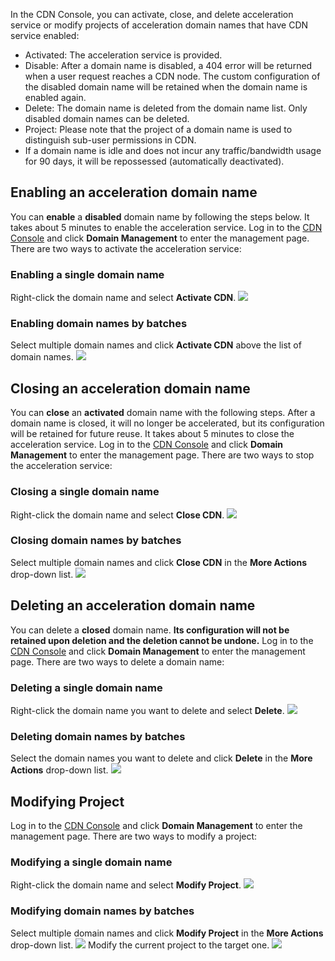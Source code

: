 In the CDN Console, you can activate, close, and delete acceleration service or modify projects of acceleration domain names that have CDN service enabled:
- Activated: The acceleration service is provided.
- Disable: After a domain name is disabled, a 404 error will be returned when a user request reaches a CDN node. The custom configuration of the disabled domain name will be retained when the domain name is enabled again.
- Delete: The domain name is deleted from the domain name list. Only disabled domain names can be deleted.
- Project: Please note that the project of a domain name is used to distinguish sub-user permissions in CDN.
- If a domain name is idle and does not incur any traffic/bandwidth usage for 90 days, it will be repossessed (automatically deactivated).

## Enabling an acceleration domain name
You can **enable** a **disabled** domain name by following the steps below. It takes about 5 minutes to enable the acceleration service.
Log in to the [CDN Console](https://console.cloud.tencent.com/cdn) and click **Domain Management** to enter the management page. There are two ways to activate the acceleration service:
### Enabling a single domain name
Right-click the domain name and select **Activate CDN**.
![](https://main.qcloudimg.com/raw/1b43338bb791171551209cc46b0c547c.png)
### Enabling domain names by batches
Select multiple domain names and click **Activate CDN** above the list of domain names.
![](https://main.qcloudimg.com/raw/f75d9dbffe1cf66d05de404662d3f738.png)

## Closing an acceleration domain name
You can **close** an **activated** domain name with the following steps. After a domain name is closed, it will no longer be accelerated, but its configuration will be retained for future reuse. It takes about 5 minutes to close the acceleration service.
Log in to the [CDN Console](https://console.cloud.tencent.com/cdn) and click **Domain Management** to enter the management page. There are two ways to stop the acceleration service:
### Closing a single domain name
Right-click the domain name and select **Close CDN**.
![](https://main.qcloudimg.com/raw/f30849431436150df62e19f17808df2f.png)

### Closing domain names by batches
Select multiple domain names and click **Close CDN** in the **More Actions** drop-down list.
![](https://main.qcloudimg.com/raw/9d80ed62526ad68ebe448927b0c204cf.png)

## Deleting an acceleration domain name
You can delete a **closed** domain name. **Its configuration will not be retained upon deletion and the deletion cannot be undone.**
Log in to the [CDN Console](https://console.cloud.tencent.com/cdn) and click **Domain Management** to enter the management page. There are two ways to delete a domain name:

### Deleting a single domain name
Right-click the domain name you want to delete and select **Delete**.
![](https://main.qcloudimg.com/raw/65b5a9d1e911a54de7fcbdb0b7363144.png)
### Deleting domain names by batches
Select the domain names you want to delete and click **Delete** in the **More Actions** drop-down list.
![](https://main.qcloudimg.com/raw/d7508791ddf0f7e0d07d056670586608.png)
## Modifying Project
Log in to the [CDN Console](https://console.cloud.tencent.com/cdn) and click **Domain Management** to enter the management page. There are two ways to modify a project:

### Modifying a single domain name
Right-click the domain name and select **Modify Project**.
![](https://main.qcloudimg.com/raw/7642879cec12b07813fc02f5366c4222.png)

### Modifying domain names by batches
Select multiple domain names and click **Modify Project** in the **More Actions** drop-down list.
![](https://main.qcloudimg.com/raw/e8388d3a886701a7f2180a7d1d437b42.png)
Modify the current project to the target one.
![](https://main.qcloudimg.com/raw/b618fd0aca8b5c568c382dfa8d140ff3.png)
